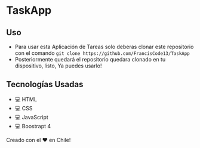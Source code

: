 # TaskApp

## Uso

* Para usar esta Aplicación de Tareas solo deberas clonar este repositorio con el comando ``git clone https://github.com/FrancisCode13/TaskApp``
* Posteriormente quedará el repositorio quedara clonado en tu dispositivo, listo, Ya puedes usarlo!

## Tecnologías Usadas

* 💻 HTML
* 💻 CSS
* 💻 JavaScript
* 💻 Boostrapt 4





Creado con el ❤ en Chile!